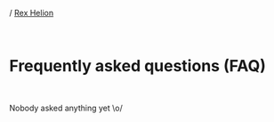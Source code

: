 / [Rex Helion](../)

<br>

# Frequently asked questions (FAQ)

<br>

Nobody asked anything yet \o/
  
<br>
<br>
<br>

